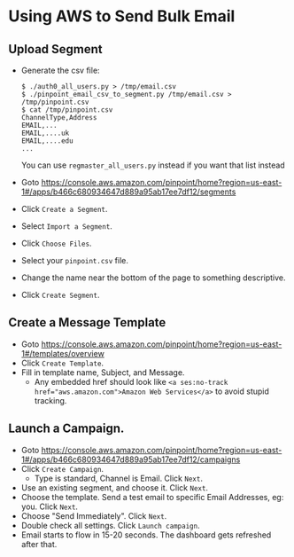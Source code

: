 # Using AWS to Send Bulk Email

## Upload Segment

* Generate the csv file:

    ```console
    $ ./auth0_all_users.py > /tmp/email.csv 
    $ ./pinpoint_email_csv_to_segment.py /tmp/email.csv > /tmp/pinpoint.csv
    $ cat /tmp/pinpoint.csv
    ChannelType,Address
    EMAIL,...
    EMAIL,....uk
    EMAIL,....edu
    ...
    ```

    You can use `regmaster_all_users.py` instead if you want that list instead

* Goto <https://console.aws.amazon.com/pinpoint/home?region=us-east-1#/apps/b466c680934647d889a95ab17ee7df12/segments>
* Click `Create a Segment`.
* Select `Import a Segment`.
* Click `Choose Files`. 
* Select your `pinpoint.csv` file.
* Change the name near the bottom of the page to something descriptive.
* Click `Create Segment`.

## Create a Message Template

* Goto <https://console.aws.amazon.com/pinpoint/home?region=us-east-1#/templates/overview>
* Click `Create Template`.
* Fill in template name, Subject, and Message.
    * Any embedded href should look like `<a ses:no-track href="aws.amazon.com">Amazon Web Services</a>` to avoid stupid tracking.

## Launch a Campaign.

* Goto <https://console.aws.amazon.com/pinpoint/home?region=us-east-1#/apps/b466c680934647d889a95ab17ee7df12/campaigns>
* Click `Create Campaign`.
    * Type is standard, Channel is Email.  Click `Next`.
* Use an existing segment, and choose it.  Click `Next`.
* Choose the template.  Send a test email to specific Email Addresses, eg: you.  Click `Next`.
* Choose "Send Immediately".  Click `Next`.
* Double check all settings.  Click `Launch campaign`.
* Email starts to flow in 15-20 seconds.  The dashboard gets refreshed after that.
